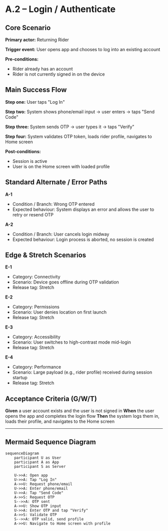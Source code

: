 # A.2 – Login / Authenticate <MVP>

## Core Scenario

**Primary actor:** Returning Rider

**Trigger event:** User opens app and chooses to log into an existing account

**Pre-conditions:**

* Rider already has an account
* Rider is not currently signed in on the device

## Main Success Flow

**Step one:** User taps "Log In"

**Step two:** System shows phone/email input → user enters → taps "Send Code"

**Step three:** System sends OTP → user types it → taps "Verify"

**Step four:** System validates OTP token, loads rider profile, navigates to Home screen

**Post-conditions:**

* Session is active
* User is on the Home screen with loaded profile

## Standard Alternate / Error Paths

**A-1**

* Condition / Branch: Wrong OTP entered
* Expected behaviour: System displays an error and allows the user to retry or resend OTP

**A-2**

* Condition / Branch: User cancels login midway
* Expected behaviour: Login process is aborted, no session is created

## Edge & Stretch Scenarios

**E-1**

* Category: Connectivity
* Scenario: Device goes offline during OTP validation
* Release tag: Stretch

**E-2**

* Category: Permissions
* Scenario: User denies location on first launch
* Release tag: Stretch

**E-3**

* Category: Accessibility
* Scenario: User switches to high-contrast mode mid-login
* Release tag: Stretch

**E-4**

* Category: Performance
* Scenario: Large payload (e.g., rider profile) received during session startup
* Release tag: Stretch

## Acceptance Criteria (G/W/T)

**Given** a user account exists and the user is not signed in
**When** the user opens the app and completes the login flow
**Then** the system logs them in, loads their profile, and navigates to the Home screen

---

## Mermaid Sequence Diagram

```mermaid
sequenceDiagram
    participant U as User
    participant A as App
    participant S as Server

    U->>A: Open app
    U->>A: Tap "Log In"
    A->>U: Request phone/email
    U->>A: Enter phone/email
    U->>A: Tap "Send Code"
    A->>S: Request OTP
    S-->>A: OTP sent
    A->>U: Show OTP input
    U->>A: Enter OTP and tap "Verify"
    A->>S: Validate OTP
    S-->>A: OTP valid, send profile
    A->>U: Navigate to Home screen with profile
```
